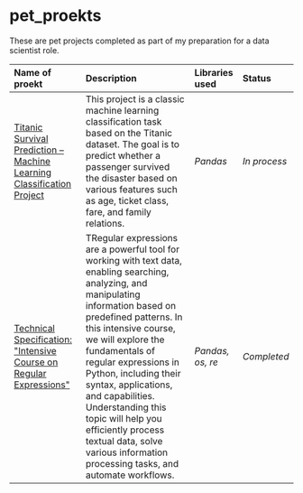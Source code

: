 # pet_proekts

These are pet projects completed as part of my preparation for a data scientist role.

| Name of proekt | Description | Libraries used | Status |
| :---------------------- | :---------------------- | :---------------------- | :---------------------- |
| [Titanic Survival Prediction – Machine Learning Classification Project](https://github.com/diman-dragon/pet_proekts/tree/main/Titanic) | This project is a classic machine learning classification task based on the Titanic dataset. The goal is to predict whether a passenger survived the disaster based on various features such as age, ticket class, fare, and family relations.| *Pandas*| *In process* |
| [Technical Specification: "Intensive Course on Regular Expressions"](https://github.com/diman-dragon/pet_proekts/tree/main/pet_proekts\ford_price) | TRegular expressions are a powerful tool for working with text data, enabling searching, analyzing, and manipulating information based on predefined patterns. In this intensive course, we will explore the fundamentals of regular expressions in Python, including their syntax, applications, and capabilities. Understanding this topic will help you efficiently process textual data, solve various information processing tasks, and automate workflows. | *Pandas, os, re*| *Completed* |